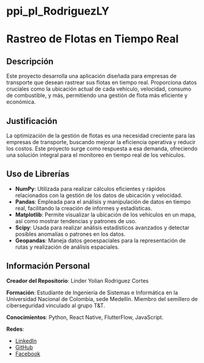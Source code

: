 # ppi_pl_RodriguezLY

# Rastreo de Flotas en Tiempo Real

## Descripción

Este proyecto desarrolla una aplicación diseñada para empresas de transporte que desean rastrear sus flotas en tiempo real. Proporciona datos cruciales como la ubicación actual de cada vehículo, velocidad, consumo de combustible, y más, permitiendo una gestión de flota más eficiente y económica.

## Justificación

La optimización de la gestión de flotas es una necesidad creciente para las empresas de transporte, buscando mejorar la eficiencia operativa y reducir los costos. Este proyecto surge como respuesta a esa demanda, ofreciendo una solución integral para el monitoreo en tiempo real de los vehículos.

## Uso de Librerías

- **NumPy**: Utilizada para realizar cálculos eficientes y rápidos relacionados con la gestión de los datos de ubicación y velocidad.
- **Pandas**: Empleada para el análisis y manipulación de datos en tiempo real, facilitando la creación de informes y estadísticas.
- **Matplotlib**: Permite visualizar la ubicación de los vehículos en un mapa, así como mostrar tendencias y patrones de uso.
- **Scipy**: Usada para realizar análisis estadísticos avanzados y detectar posibles anomalías o patrones en los datos.
- **Geopandas**: Maneja datos geoespaciales para la representación de rutas y realización de análisis espaciales.

## Información Personal

**Creador del Repositorio**: Linder Yolian Rodriguez Cortes

**Formación**: Estudiante de Ingeniería de Sistemas e Informática en la Universidad Nacional de Colombia, sede Medellín. Miembro del semillero de ciberseguridad vinculado al grupo T&T.

**Conocimientos**: Python, React Native, FlutterFlow, JavaScript.

**Redes**:
- [LinkedIn](www.linkedin.com/in/linder-yolian-rodriguez-cortes-05ba592b9)
- [GitHub](https://github.com/Yolian007)
- [Facebook](https://www.facebook.com/voy.lyrc/)


